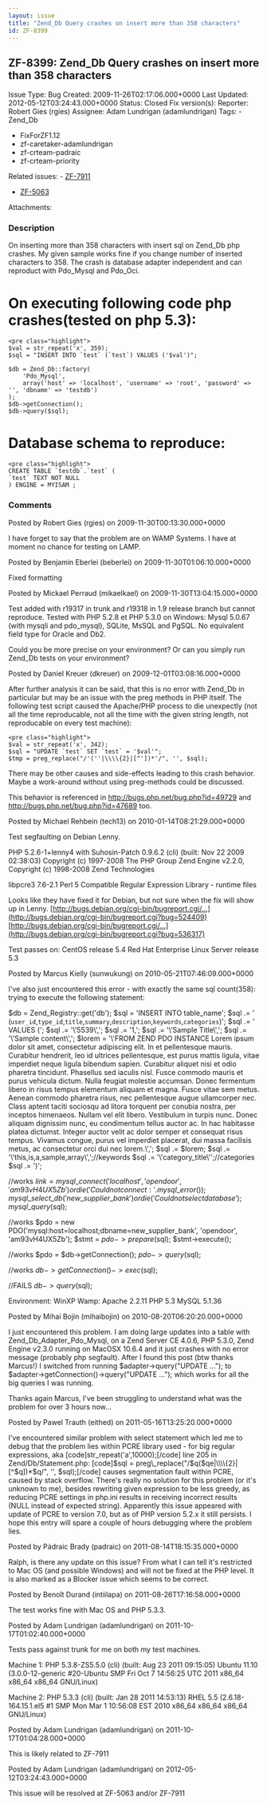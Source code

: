 ```yaml
---
layout: issue
title: "Zend_Db Query crashes on insert more than 358 characters"
id: ZF-8399
---
```


ZF-8399: Zend\_Db Query crashes on insert more than 358 characters
------------------------------------------------------------------

 Issue Type: Bug Created: 2009-11-26T02:17:06.000+0000 Last Updated: 2012-05-12T03:24:43.000+0000 Status: Closed Fix version(s): 
 Reporter:  Robert Gies (rgies)  Assignee:  Adam Lundrigan (adamlundrigan)  Tags: - Zend\_Db
- FixForZF1.12
- zf-caretaker-adamlundrigan
- zf-crteam-padraic
- zf-crteam-priority
 
 Related issues: - [ZF-7911](/issues/browse/ZF-7911)
- [ZF-5063](/issues/browse/ZF-5063)
 
 Attachments: 
### Description

On inserting more than 358 characters with insert sql on Zend\_Db php crashes. My given sample works fine if you change number of inserted characters to 358. The crash is database adapter independent and can reproduct with Pdo\_Mysql and Pdo\_Oci.

On executing following code php crashes(tested on php 5.3):
===========================================================

 
    <pre class="highlight">
    $val = str_repeat('x', 359);
    $sql = "INSERT INTO `test` (`test`) VALUES ('$val')";
    
    $db = Zend_Db::factory(
        'Pdo_Mysql',
        array('host' => 'localhost', 'username' => 'root', 'password' => '', 'dbname' => 'testdb')
    );
    $db->getConnection();
    $db->query($sql);


Database schema to reproduce:
=============================

 
    <pre class="highlight">
    CREATE TABLE `testdb`.`test` (
    `test` TEXT NOT NULL
    ) ENGINE = MYISAM ;


 

 

### Comments

Posted by Robert Gies (rgies) on 2009-11-30T00:13:30.000+0000

I have forget to say that the problem are on WAMP Systems. I have at moment no chance for testing on LAMP.

 

 

Posted by Benjamin Eberlei (beberlei) on 2009-11-30T01:06:10.000+0000

Fixed formatting

 

 

Posted by Mickael Perraud (mikaelkael) on 2009-11-30T13:04:15.000+0000

Test added with r19317 in trunk and r19318 in 1.9 release branch but cannot reproduce. Tested with PHP 5.2.8 et PHP 5.3.0 on Windows: Mysql 5.0.67 (with mysqli and pdo\_mysql), SQLite, MsSQL and PgSQL. No equivalent field type for Oracle and Db2.

Could you be more precise on your environment? Or can you simply run Zend\_Db tests on your environment?

 

 

Posted by Daniel Kreuer (dkreuer) on 2009-12-01T03:08:16.000+0000

After further analysis it can be said, that this is no error with Zend\_Db in particular but may be an issue with the preg methods in PHP itself. The following test script caused the Apache/PHP process to die unexpectly (not all the time reproducable, not all the time with the given string length, not reproducable on every test machine):

 
    <pre class="highlight">
    $val = str_repeat('x', 342);
    $sql = "UPDATE `test` SET `test` = '$val'";
    $tmp = preg_replace("/'(''|\\\\{2}|[^'])*'/", '', $sql);


There may be other causes and side-effects leading to this crash behavior. Maybe a work-around without using preg-methods could be discussed.

This behavior is referenced in <http://bugs.php.net/bug.php?id=49729> and <http://bugs.php.net/bug.php?id=47689> too.

 

 

Posted by Michael Rehbein (tech13) on 2010-01-14T08:21:29.000+0000

Test segfaulting on Debian Lenny.

PHP 5.2.6-1+lenny4 with Suhosin-Patch 0.9.6.2 (cli) (built: Nov 22 2009 02:38:03) Copyright (c) 1997-2008 The PHP Group Zend Engine v2.2.0, Copyright (c) 1998-2008 Zend Technologies

libpcre3 7.6-2.1 Perl 5 Compatible Regular Expression Library - runtime files

Looks like they have fixed it for Debian, but not sure when the fix will show up in Lenny. [http://bugs.debian.org/cgi-bin/bugreport.cgi/…](http://bugs.debian.org/cgi-bin/bugreport.cgi?bug=524409) [http://bugs.debian.org/cgi-bin/bugreport.cgi/…](http://bugs.debian.org/cgi-bin/bugreport.cgi?bug=536317)

Test passes on: CentOS release 5.4 Red Hat Enterprise Linux Server release 5.3

 

 

Posted by Marcus Kielly (sunwukung) on 2010-05-21T07:46:09.000+0000

I've also just encountered this error - with exactly the same sql count(358): trying to execute the following statement:

$db = Zend\_Registry::get('db'); $sql = 'INSERT INTO table\_name'; $sql .= ' (`user_id`,`type_id`,`title`,`summary`,`description`,`keywords`,`categories`)'; $sql .= ' VALUES ('; $sql .= '\\'5539\\','; $sql .= '1,'; $sql .= '\\'Sample Title\\','; $sql .= '\\'Sample content\\','; $lorem = '\\'FROM ZEND PDO INSTANCE Lorem ipsum dolor sit amet, consectetur adipiscing elit. In et pellentesque mauris. Curabitur hendrerit, leo id ultrices pellentesque, est purus mattis ligula, vitae imperdiet neque ligula bibendum sapien. Curabitur aliquet nisi et odio pharetra tincidunt. Phasellus sed iaculis nisl. Fusce commodo mauris et purus vehicula dictum. Nulla feugiat molestie accumsan. Donec fermentum libero in risus tempus elementum aliquam et magna. Fusce vitae sem metus. Aenean commodo pharetra risus, nec pellentesque augue ullamcorper nec. Class aptent taciti sociosqu ad litora torquent per conubia nostra, per inceptos himenaeos. Nullam vel elit libero. Vestibulum in turpis nunc. Donec aliquam dignissim nunc, eu condimentum tellus auctor ac. In hac habitasse platea dictumst. Integer auctor velit ac dolor semper et consequat risus tempus. Vivamus congue, purus vel imperdiet placerat, dui massa facilisis metus, ac consectetur orci dui nec lorem.\\','; $sql .= $lorem; $sql .= '\\'this,is,a,sample,array\\',';//keywords $sql .= '\\'category\_title\\'';//categories $sql .= ')';

//works $link = mysql\_connect('localhost', 'opendoor', 'am93vH4UX5Zb') or die('Could not connect: ' . mysql\_error()); mysql\_select\_db('new\_supplier\_bank') or die('Could not select database'); mysql\_query($sql);

//works $pdo = new PDO('mysql:host=localhost;dbname=new\_supplier\_bank', 'opendoor', 'am93vH4UX5Zb'); $stmt = $pdo->prepare($sql); $stmt->execute();

//works $pdo = $db->getConnection(); $pdo->query($sql);

//works $db->getConnection()->exec($sql);

//FAILS $db->query($sql);

Environment: WinXP Wamp: Apache 2.2.11 PHP 5.3 MySQL 5.1.36

 

 

Posted by Mihai Bojin (mihaibojin) on 2010-08-20T06:20:20.000+0000

I just encountered this problem. I am doing large updates into a table with Zend\_Db\_Adapter\_Pdo\_Mysql, on a Zend Server CE 4.0.6, PHP 5.3.0, Zend Engine v2.3.0 running on MacOSX 10.6.4 and it just crashes with no error message (probably php segfault). After I found this post (btw thanks Marcus!) I switched from running $adapter->query("UPDATE ..."); to $adapter->getConnection()->query("UPDATE ..."); which works for all the big queries I was running.

Thanks again Marcus, I've been struggling to understand what was the problem for over 3 hours now...

 

 

Posted by Pawel Trauth (eithed) on 2011-05-16T13:25:20.000+0000

I've encountered similar problem with select statement which led me to debug that the problem lies within PCRE library used - for big regular expressions, aka [code]str\_repeat('a',10000);[/code] line 205 in Zend/Db/Statement.php: [code]$sql = preg\_replace("/$q($qe|\\\\{2}|[^$q])\*$q/", '', $sql);[/code] causes segmentation fault within PCRE, caused by stack overflow. There's really no solution for this problem (or it's unknown to me), besides rewriting given expression to be less greedy, as reducing PCRE settings in php.ini results in receiving incorrect results (NULL instead of expected string). Apparently this issue appeared with update of PCRE to version 7.0, but as of PHP version 5.2.x it still persists. I hope this entry will spare a couple of hours debugging where the problem lies.

 

 

Posted by Pádraic Brady (padraic) on 2011-08-14T18:15:35.000+0000

Ralph, is there any update on this issue? From what I can tell it's restricted to Mac OS (and possible Windows) and will not be fixed at the PHP level. It is also marked as a Blocker issue which seems to be correct.

 

 

Posted by Benoît Durand (intiilapa) on 2011-08-26T17:16:58.000+0000

The test works fine with Mac OS and PHP 5.3.3.

 

 

Posted by Adam Lundrigan (adamlundrigan) on 2011-10-17T01:02:40.000+0000

Tests pass against trunk for me on both my test machines.

Machine 1: PHP 5.3.8-ZS5.5.0 (cli) (built: Aug 23 2011 09:15:05) Ubuntu 11.10 (3.0.0-12-generic #20-Ubuntu SMP Fri Oct 7 14:56:25 UTC 2011 x86\_64 x86\_64 x86\_64 GNU/Linux)

Machine 2: PHP 5.3.3 (cli) (built: Jan 28 2011 14:53:13) RHEL 5.5 (2.6.18-164.15.1.el5 #1 SMP Mon Mar 1 10:56:08 EST 2010 x86\_64 x86\_64 x86\_64 GNU/Linux)

 

 

Posted by Adam Lundrigan (adamlundrigan) on 2011-10-17T01:04:28.000+0000

This is likely related to ZF-7911

 

 

Posted by Adam Lundrigan (adamlundrigan) on 2012-05-12T03:24:43.000+0000

This issue will be resolved at ZF-5063 and/or ZF-7911

 

 